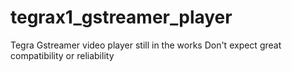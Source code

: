 # tegrax1_gstreamer_player

Tegra Gstreamer video player still in the works
Don't expect great compatibility or reliability
